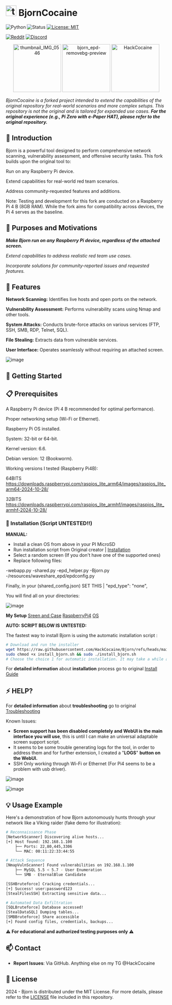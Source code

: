 

# <img src="https://github.com/user-attachments/assets/3d1e6d0d-d89e-473e-bc2e-d65b9d7c8e77" alt="thumbnail_IMG_0546" width="33"> BjornCocaine

![Python](https://img.shields.io/badge/Python-3776AB?logo=python&logoColor=fff)
![Status](https://img.shields.io/badge/Status-Development-blue.svg)
[![License: MIT](https://img.shields.io/badge/License-MIT-yellow.svg)](https://opensource.org/licenses/MIT)

[![Reddit](https://img.shields.io/badge/Reddit-Bjorn__CyberViking-orange?style=for-the-badge&logo=reddit)](https://www.reddit.com/r/Bjorn_CyberViking)
[![Discord](https://img.shields.io/badge/Discord-Join%20Us-7289DA?style=for-the-badge&logo=discord)](https://discord.com/invite/B3ZH9taVfT)

<p align="center">
  <img src="https://github.com/user-attachments/assets/c5eb4cc1-0c3d-497d-9422-1614651a84ab" alt="thumbnail_IMG_0546" width="150">
  <img src="https://github.com/user-attachments/assets/1b490f07-f28e-4418-8d41-14f1492890c6" alt="bjorn_epd-removebg-preview" width="150">
    <img src="https://github.com/user-attachments/assets/3d1e6d0d-d89e-473e-bc2e-d65b9d7c8e77" alt="HackCocaine" width="150">

</p>

*BjornCocaine is a forked project intended to extend the capabilities of the original repository for real-world scenarios and more complex setups. This repository is not the original and is tailored for expanded use cases.
**For the original experience (e.g., Pi Zero with e-Paper HAT), please refer to the original repository.***


## 📄 Introduction

Bjorn is a powerful tool designed to perform comprehensive network scanning, vulnerability assessment, and offensive security tasks. This fork builds upon the original tool to:

Run on any Raspberry Pi device.

Extend capabilities for real-world red team scenarios.

Address community-requested features and additions.

Note: Testing and development for this fork are conducted on a Raspberry Pi 4 B (8GB RAM). While the fork aims for compatibility across devices, the Pi 4 serves as the baseline.


## 🌟 Purposes and Motivations

***Make Bjorn run on any Raspberry Pi device, regardless of the attached screen.***

*Extend capabilities to address realistic red team use cases.*

*Incorporate solutions for community-reported issues and requested features.*


## 🌟 Features

**Network Scanning:** Identifies live hosts and open ports on the network.

**Vulnerability Assessment:** Performs vulnerability scans using Nmap and other tools.

**System Attacks:** Conducts brute-force attacks on various services (FTP, SSH, SMB, RDP, Telnet, SQL).

**File Stealing:** Extracts data from vulnerable services.

**User Interface:** Operates seamlessly without requiring an attached screen.

![image](https://github.com/user-attachments/assets/2968f991-a243-4671-931b-f8ae7178e1ea)


## 🚀 Getting Started

## 📋 Prerequisites

A Raspberry Pi device (Pi 4 B recommended for optimal performance).

Proper networking setup (Wi-Fi or Ethernet).

Raspberry Pi OS installed.

System: 32-bit or 64-bit.

Kernel version: 6.6.

Debian version: 12 (Bookworm).

Working versions I tested (Raspberry Pi4B):

64BITS https://downloads.raspberrypi.com/raspios_lite_arm64/images/raspios_lite_arm64-2024-10-28/

32BITS https://downloads.raspberrypi.com/raspios_lite_armhf/images/raspios_lite_armhf-2024-10-28/

### 🔨 Installation (Script UNTESTED!!)

**MANUAL:** 
- Install a clean OS from above in your PI MicroSD
- Run installation script from Original creator | [Installation](https://github.com/infinition/Bjorn?tab=readme-ov-file#-prerequisites)
- Select a random screen (If you don't have one of the supported ones)
- Replace following files:


-webapp.py
-shared.py
-epd_helper.py
-Bjorn.py
-/resources/waveshare_epd/epdconfig.py

Finally, in your (shared_config.json)
SET THIS | "epd_type": "none",

You will find all on your directories:



![image](https://github.com/user-attachments/assets/0b0208e1-2ac2-4f5c-b8ba-544148345015)


**My Setup**
[Sreen and Case](https://www.amazon.com/-/es/Raspberry-ventilador-refrigeraci%C3%B3n-disipador-resoluci%C3%B3n/dp/B0936R564K/ref=sr_1_4?__mk_es_US=%C3%85M%C3%85%C5%BD%C3%95%C3%91&sr=8-4)
[RaspberryPi4](https://raspberrypi.cl/producto/raspberry-pi-4-modelo-b-8gb-ram/)
[OS](https://downloads.raspberrypi.com/raspios_lite_armhf/images/raspios_lite_armhf-2024-10-28/)

**AUTO: SCRIPT BELOW IS UNTESTED:**

The fastest way to install Bjorn is using the automatic installation script :

```bash
# Download and run the installer
wget https://raw.githubusercontent.com/HackCocaine/Bjorn/refs/heads/main/install_bjorn.sh
sudo chmod +x install_bjorn.sh && sudo ./install_bjorn.sh
# Choose the choice 1 for automatic installation. It may take a while as a lot of packages and modules will be installed. You must reboot at the end.
```

For **detailed information** about **installation** process go to original [Install Guide](INSTALL.md)

## ⚡ HELP?

For **detailed information** about **troubleshooting** go to original [Troubleshooting](TROUBLESHOOTING.md)

Known Issues:
- **Screen support has been disabled completely and WebUI is the main interface you will use**, this is until I can make an universal adaptable screen support script.
- It seems to be some trouble generating logs for the tool, in order to address them and for further extension, I created a "**LOGS**" **button on the WebUI.**
- SSH Only working through Wi-Fi or Ethernet (For Pi4 seems to be a problem with usb driver).

![image](https://github.com/user-attachments/assets/3f33b789-57f3-404f-b07c-b8c410502cd2)

![image](https://github.com/user-attachments/assets/fb10dddf-77f7-4c3f-98af-2e4a327d7dc9)


## 💡 Usage Example

Here's a demonstration of how Bjorn autonomously hunts through your network like a Viking raider (fake demo for illustration):

```bash
# Reconnaissance Phase
[NetworkScanner] Discovering alive hosts...
[+] Host found: 192.168.1.100
    ├── Ports: 22,80,445,3306
    └── MAC: 00:11:22:33:44:55

# Attack Sequence 
[NmapVulnScanner] Found vulnerabilities on 192.168.1.100
    ├── MySQL 5.5 < 5.7 - User Enumeration
    └── SMB - EternalBlue Candidate

[SSHBruteforce] Cracking credentials...
[+] Success! user:password123
[StealFilesSSH] Extracting sensitive data...

# Automated Data Exfiltration
[SQLBruteforce] Database accessed!
[StealDataSQL] Dumping tables...
[SMBBruteforce] Share accessible
[+] Found config files, credentials, backups...
```


⚠️ **For educational and authorized testing purposes only** ⚠️


## 📫 Contact

- **Report Issues**: Via GitHub.
Anything else on my TG @HackCocaine

## 📜 License

2024 - Bjorn is distributed under the MIT License. For more details, please refer to the [LICENSE](LICENSE) file included in this repository.
